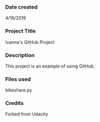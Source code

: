 ### Date created
4/16/2019

### Project Title
Ivanna's GitHub Project

### Description
This project is an example of using GitHub.

### Files used
bikeshare.py

### Credits
Forked from Udacity

